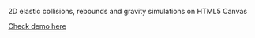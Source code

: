 2D elastic collisions, rebounds and gravity simulations on HTML5 Canvas

<a href="https://ampawd.github.io/bphysics/" target="_blank">Check demo here</a>

